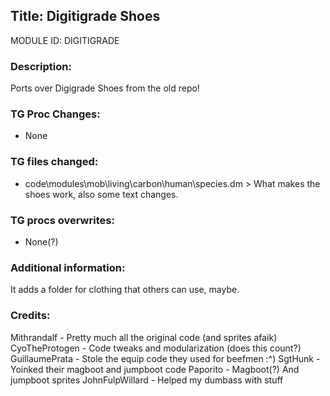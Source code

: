 ## Title: Digitigrade Shoes

MODULE ID: DIGITIGRADE

### Description:

Ports over Digigrade Shoes from the old repo!

### TG Proc Changes:

- None

### TG files changed:

- code\modules\mob\living\carbon\human\species.dm > What makes the shoes work, also some text changes.

### TG procs overwrites:

- None(?)

### Additional information:

It adds a folder for clothing that others can use, maybe.

### Credits:

Mithrandalf - Pretty much all the original code (and sprites afaik)
CyoTheProtogen - Code tweaks and modularization (does this count?)
GuillaumePrata - Stole the equip code they used for beefmen :^)
SgtHunk - Yoinked their magboot and jumpboot code
Paporito - Magboot(?) And jumpboot sprites
JohnFulpWillard - Helped my dumbass with stuff
